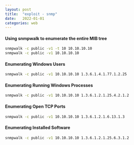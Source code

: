 ```yaml
---
layout: post
title:  "exploit - snmp"
date:   2022-01-01
categories: web
---
```


#### Using snmpwalk to enumerate the entire MIB tree

```bash
snmpwalk -c public -v1 -t 10 10.10.10.10
snmpwalk -c public -v1 10.10.10.10
```

#### Enumerating Windows Users

```bash
snmpwalk -c public -v1 10.10.10.10 1.3.6.1.4.1.77.1.2.25
```

#### Enumerating Running Windows Processes

```bash
snmpwalk -c public -v1 10.10.10.10 1.3.6.1.2.1.25.4.2.1.2
```

#### Enumerating Open TCP Ports

```bash
snmpwalk -c public -v1 10.10.10.10 1.3.6.1.2.1.6.13.1.3
```

#### Enumerating Installed Software

```bash
snmpwalk -c public -v1 10.10.10.10 1.3.6.1.2.1.25.6.3.1.2

